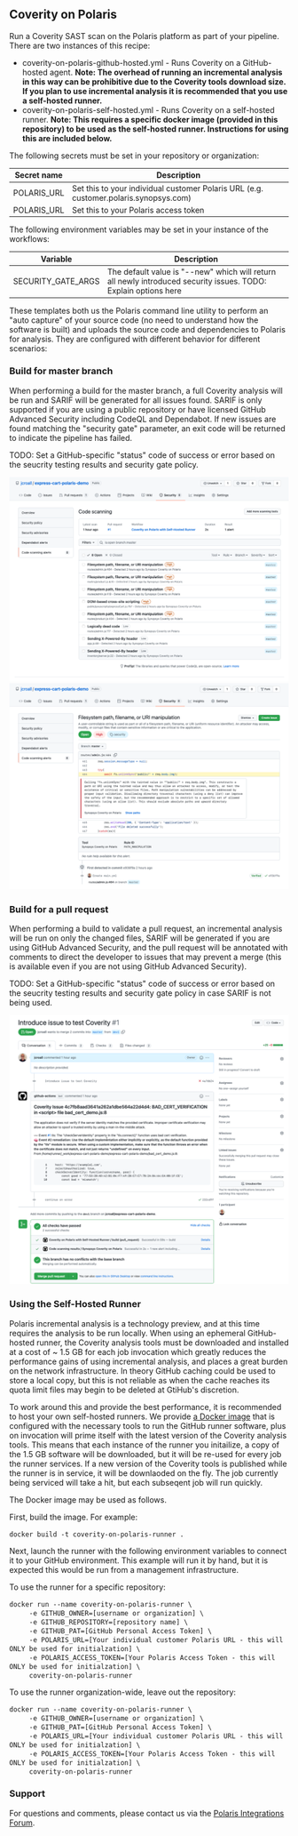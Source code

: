## Coverity on Polaris

Run a Coverity SAST scan on the Polaris platform as part of your pipeline. There are two instances of this recipe:

- coverity-on-polaris-github-hosted.yml - Runs Coverity on a GitHub-hosted agent. **Note: The overhead of running an incremental analysis in this way can be prohibitive due to the Coverity tools download size. If you plan to use incremental analysis it is recommended that you use a self-hosted runner.**
- coverity-on-polaris-self-hosted.yml - Runs Coverity on a self-hosted runner. **Note: This requires a specific docker image (provided in this repository) to be used as the self-hosted runner. Instructions for using this are included below.**

The following secrets must be set in your repository or organization:

| Secret name | Description |
| --- | --- |
| POLARIS_URL | Set this to your individual customer Polaris URL (e.g. customer.polaris.synopsys.com) |
| POLARIS_URL | Set this to your Polaris access token |

The following environment variables may be set in your instance of the workflows:

| Variable | Description |
| --- | --- |
| SECURITY_GATE_ARGS | The default value is "--new" which will return all newly introduced security issues. TODO: Explain options here |

These templates both us the Polaris command line utility to perform an "auto capture" of your source code (no need to understand how the software is built) and uploads the source code and dependencies to Polaris for analysis. They are configured with different behavior for different scenarios:

### Build for master branch

When performing a build for the master branch, a full Coverity analysis will be run and SARIF will be generated for all issues found. SARIF is only supported if you are using a public repository or have licensed GitHub Advanced Security including CodeQL and Dependabot. If new issues are found matching the "security gate" parameter, an exit code will be returned to indicate the pipeline has failed.

TODO: Set a GitHub-specific "status" code of success or error based on the seucrity testing results and security gate policy.

![Screen shot showing Coverity results imported into GitHub](artifacts/coverity-on-polaris-sarif-master.png)
![Screen shot showing Coverity results imported into GitHub](artifacts/coverity-on-polaris-sarif-master2.png)

### Build for a pull request

When performing a build to validate a pull request, an incremental analysis will be run on only the changed files, SARIF will be generated if you are using GitHub Advanced Security, and the pull request will be annotated with comments to direct the developer to issues that may prevent a merge (this is available even if you are not using GitHub Advanced Security).

TODO: Set a GitHub-specific "status" code of success or error based on the seucrity testing results and security gate policy in case SARIF is not being used.

![Screen shot showing Coverity results annotated in a pull request](artifacts/coverity-on-polaris-comment-on-pr.png)

### Using the Self-Hosted Runner

Polaris incremental analysis is a technology preview, and at this time requires the analysis to be run locally. When using an ephemeral GitHub-hosted runner, the Coverity analysis tools must be downloaded and installed at a cost of ~ 1.5 GB for each job invocation which greatly reduces the performance gains of using incremental analysis, and places a great burden on the network infrastructure. In theory GitHub caching could be used to store a local copy, but this is not reliable as when the cache reaches its quota limit files may begin to be deleted at GtiHub's discretion.

To work around this and provide the best performance, it is recommended to host your own self-hosted runners. We provide [a Docker image](docker/coverity-on-polaris-runner/) that is configured with the necessary tools to run the GitHub runner software, plus on invocation will prime itself with the latest version of the Coverity analysis tools. This means that each instance of the runner you initailize, a copy of the 1.5 GB software will be downloaded, but it will be re-used for every job the runner services. If a new version of the Coverity tools is published while the runner is in service, it will be downlaoded on the fly. The job currently being serviced will take a hit, but each subseqent job will run quickly.

The Docker image may be used as follows. 

First, build the image. For example:
```
docker build -t coverity-on-polaris-runner .
```

Next, launch the runner with the following environment variables to connect it to your GitHub environment. This example will run it by hand, but it is expected this would be run from a management infrastructure. 

To use the runner for a specific repository:

```
docker run --name coverity-on-polaris-runner \
     -e GITHUB_OWNER=[username or organization] \
     -e GITHUB_REPOSITORY=[repository name] \
     -e GITHUB_PAT=[GitHub Personal Access Token] \
     -e POLARIS_URL=[Your individual customer Polaris URL - this will ONLY be used for initialzation] \
     -e POLARIS_ACCESS_TOKEN=[Your Polaris Access Token - this will ONLY be used for initialzation] \
     coverity-on-polaris-runner
```

To use the runner organization-wide, leave out the repository:

```
docker run --name coverity-on-polaris-runner \
     -e GITHUB_OWNER=[username or organization] \
     -e GITHUB_PAT=[GitHub Personal Access Token] \
     -e POLARIS_URL=[Your individual customer Polaris URL - this will ONLY be used for initialzation] \
     -e POLARIS_ACCESS_TOKEN=[Your Polaris Access Token - this will ONLY be used for initialzation] \
     coverity-on-polaris-runner
```

### Support

For questions and comments, please contact us via the [Polaris Integrations Forum](https://community.synopsys.com/s/topic/0TO2H000000gM3oWAE/polaris-integrations).
